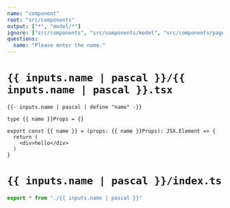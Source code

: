 ```yaml
---
name: "component"
root: "src/components"
output: ["*", "model/*"]
ignore: ["src/components", "src/components/model", "src/components/page"]
questions:
  name: "Please enter the name."
---
```


# `{{ inputs.name | pascal }}/{{ inputs.name | pascal }}.tsx`

```tsx
{{- inputs.name | pascal | define "name" -}}

type {{ name }}Props = {}

export const {{ name }} = (props: {{ name }}Props): JSX.Element => {
  return (
    <div>hello</div>
  )
}
```

# `{{ inputs.name | pascal }}/index.ts`

```ts
export * from "./{{ inputs.name | pascal }}"
```
